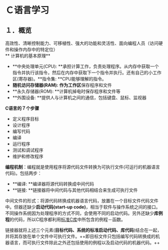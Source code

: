 
# Ｃ语言学习
## １．概览
高效性、清晰控制能力、可移植性、强大的功能和灵活性、面向编程人员（访问硬件和操作内存中的特定位）
</br>
** 计算机的基本原理**
* **中央处理单元(CPU): **承担计算工作，负责处理程序。从内存中获取一个指令并执行该指令，然后在内存中获取下一个指令并执行。还有自己的小工作区(寄存器)。**指令集: **CPU能够理解的指令。
* **随机访问存储器(RAM): **作为**工作区**保存程序和文件
* **永久存储器(ROM): **计算机掉电时保存程序和文件等
* **外围设备: **提供人与计算机之间的通信，包括键盘、鼠标、监视器


**C语言的７个步骤**
* 定义程序目标
* 设计程序
* 编写代码
* 编译
* 运行程序
* 测试和调试程序
* 维护和修改程序


**编程机制**：编程就是使用程序将源代码文件转换为可执行文件(可运行的机器语言代码)。包括两步：
* **编译: **编译器将源代码转换成中间代码
* **链接: **链接器将中间代码与其他代码相结合来生成可执行文件

中间文件的形式：将源代码转换成机器语言代码，放置在一个目标文件代码文件中。但器还缺少**启动代码(start-up code)**，相当于软件与操作系统之间的接口。不同操作系统因为处理程序的方式不同，会使用不同的启动代码。另外还缺少**库例程**的代码，所以C程序都利用[标准C库](https://www-s.acm.illinois.edu/webmonkeys/book/c_guide/index.html)中所包含的例程－函数。

链接器就将上述三个元素(**目标代码、系统的标准启动代码、库代码**)结合在一起，并将其存放在单个文件中可执行文件。++即目标文件只包括编写代码转换成的机器语言，而可执行文件除此之外还包括使用的例程以及启动代码的机器代码。++











